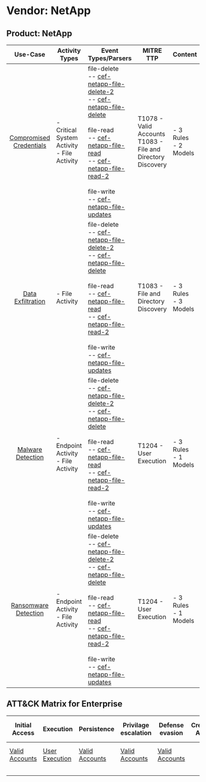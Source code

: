 Vendor: NetApp
==============
Product: NetApp
---------------
|                                 Use-Case                                  | Activity Types                                | Event Types/Parsers                                                                                                                                                                                                                                                                                                                                                                                                                                                                         | MITRE TTP                                                          | Content                   |
|:-------------------------------------------------------------------------:| --------------------------------------------- | ------------------------------------------------------------------------------------------------------------------------------------------------------------------------------------------------------------------------------------------------------------------------------------------------------------------------------------------------------------------------------------------------------------------------------------------------------------------------------------------- | ------------------------------------------------------------------ | ------------------------- |
| [Compromised Credentials](../UseCases/usecase_compromised_credentials.md) | - Critical System Activity<br>- File Activity |  file-delete<br> -- [cef-netapp-file-delete-2](../Parsers/parserContent_cef-netapp-file-delete-2.md)<br> -- [cef-netapp-file-delete](../Parsers/parserContent_cef-netapp-file-delete.md)<br><br> file-read<br> -- [cef-netapp-file-read](../Parsers/parserContent_cef-netapp-file-read.md)<br> -- [cef-netapp-file-read-2](../Parsers/parserContent_cef-netapp-file-read-2.md)<br><br> file-write<br> -- [cef-netapp-file-updates](../Parsers/parserContent_cef-netapp-file-updates.md)<br> | T1078 - Valid Accounts<br>T1083 - File and Directory Discovery<br> |  - 3 Rules<br> - 2 Models |
|       [Data Exfiltration](../UseCases/usecase_data_exfiltration.md)       | - File Activity                               |  file-delete<br> -- [cef-netapp-file-delete-2](../Parsers/parserContent_cef-netapp-file-delete-2.md)<br> -- [cef-netapp-file-delete](../Parsers/parserContent_cef-netapp-file-delete.md)<br><br> file-read<br> -- [cef-netapp-file-read](../Parsers/parserContent_cef-netapp-file-read.md)<br> -- [cef-netapp-file-read-2](../Parsers/parserContent_cef-netapp-file-read-2.md)<br><br> file-write<br> -- [cef-netapp-file-updates](../Parsers/parserContent_cef-netapp-file-updates.md)<br> | T1083 - File and Directory Discovery<br>                           |  - 3 Rules<br> - 3 Models |
|       [Malware Detection](../UseCases/usecase_malware_detection.md)       | - Endpoint Activity<br>- File Activity        |  file-delete<br> -- [cef-netapp-file-delete-2](../Parsers/parserContent_cef-netapp-file-delete-2.md)<br> -- [cef-netapp-file-delete](../Parsers/parserContent_cef-netapp-file-delete.md)<br><br> file-read<br> -- [cef-netapp-file-read](../Parsers/parserContent_cef-netapp-file-read.md)<br> -- [cef-netapp-file-read-2](../Parsers/parserContent_cef-netapp-file-read-2.md)<br><br> file-write<br> -- [cef-netapp-file-updates](../Parsers/parserContent_cef-netapp-file-updates.md)<br> | T1204 - User Execution<br>                                         |  - 3 Rules<br> - 1 Models |
|    [Ransomware Detection](../UseCases/usecase_ransomware_detection.md)    | - Endpoint Activity<br>- File Activity        |  file-delete<br> -- [cef-netapp-file-delete-2](../Parsers/parserContent_cef-netapp-file-delete-2.md)<br> -- [cef-netapp-file-delete](../Parsers/parserContent_cef-netapp-file-delete.md)<br><br> file-read<br> -- [cef-netapp-file-read](../Parsers/parserContent_cef-netapp-file-read.md)<br> -- [cef-netapp-file-read-2](../Parsers/parserContent_cef-netapp-file-read-2.md)<br><br> file-write<br> -- [cef-netapp-file-updates](../Parsers/parserContent_cef-netapp-file-updates.md)<br> | T1204 - User Execution<br>                                         |  - 3 Rules<br> - 1 Models |

ATT&CK Matrix for Enterprise
----------------------------
| Initial Access                                                      | Execution                                                           | Persistence                                                         | Privilage escalation                                                | Defense evasion                                                     | Credential Access | Discovery                                                                         | Lateral Movement | Collection | Command and Control | Exfiltration | Impact |
| ------------------------------------------------------------------- | ------------------------------------------------------------------- | ------------------------------------------------------------------- | ------------------------------------------------------------------- | ------------------------------------------------------------------- | ----------------- | --------------------------------------------------------------------------------- | ---------------- | ---------- | ------------------- | ------------ | ------ |
| [Valid Accounts](https://attack.mitre.org/techniques/T1078)<br><br> | [User Execution](https://attack.mitre.org/techniques/T1204)<br><br> | [Valid Accounts](https://attack.mitre.org/techniques/T1078)<br><br> | [Valid Accounts](https://attack.mitre.org/techniques/T1078)<br><br> | [Valid Accounts](https://attack.mitre.org/techniques/T1078)<br><br> |                   | [File and Directory Discovery](https://attack.mitre.org/techniques/T1083)<br><br> |                  |            |                     |              |        |